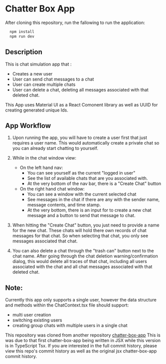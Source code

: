 # Chatter Box App

After cloning this repository, run the fallowing to run the application:

```js
  npm install
  npm run dev
```

## Description
This is chat simulation app that :
  - Creates a new user
  - User can send chat messages to a chat
  - User can create multiple chats
  - User can delete a chat, deleting all messages associated with that deleted chat.

  This App uses Material UI as a React Comonent library as well as UUID for creating generated unique Ids.

## App Workflow
1) Upon running the app, you will have to create a user first that just requires a user name. This would automatically create a private chat so you can already start chatting to yourself.

2) While in the chat window view:
    - On the left hand nav:
        - You can see yourself as the current "logged in user"
        - See the list of available chats that are you associated with.
        - At the very bottom of the nav bar, there is a "Create Chat" button
    - On the right hand chat window:
        - You can see a window with the current selected chat
        - See messages in the chat if there are any with the sender name, message contents, and time stamp.
        - At the very bottom, there is an input for to create a new chat message and a button to send that message to chat.

  3) When hitting the "Create Chat" button, you just need to provide a name for the new chat. These chats will hold there own records of chat messages for that chat. So when selecting that chat, you only see messages associated that chat.

  4) You can also delete a chat through the "trash can" button next to the chat name. After going through the chat deletion warning/confirmation dialog, this would delete all traces of that chat, including all users associated with the chat and all chat messages associated with that deleted chat.

## Note: 
Currently this app only supports a single user, however the data structure and methods within the ChatContext.tsx file should support:
  - multi user creation
  - switching existing users
  - creating group chats with multiple users in a single chat

This repository was cloned from another repository [chatter-box-app](https://github.com/MaxHirata/chatter-box-app)
This is was due to that first chatter-box-app being written in JSX while this version is in TypeScript Tsx. If you are interested in the full commit history, please view this repo's commit history as well as the original jsx chatter-box-app commit history.
